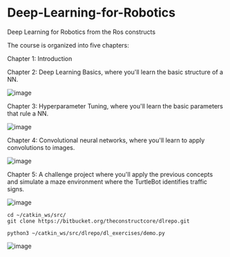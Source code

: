 # Deep-Learning-for-Robotics
Deep Learning for Robotics from the Ros constructs

The course is organized into five chapters:

Chapter 1: Introduction

Chapter 2: Deep Learning Basics, where you'll learn the basic structure of a NN.

![image](https://user-images.githubusercontent.com/20908007/174624156-bcb3b3be-8940-4ff0-86c1-4c0b15b3a740.png)

Chapter 3: Hyperparameter Tuning, where you'll learn the basic parameters that rule a NN.

![image](https://user-images.githubusercontent.com/20908007/174624229-8c74ce93-3939-4bb4-9bac-11c4b4661aa9.png)


Chapter 4: Convolutional neural networks, where you'll learn to apply convolutions to images.

![image](https://user-images.githubusercontent.com/20908007/174624267-087f36d1-67b1-4ffc-94c9-e93520fcd726.png)

Chapter 5: A challenge project where you'll apply the previous concepts and simulate a maze environment where the TurtleBot identifies traffic signs.

![image](https://user-images.githubusercontent.com/20908007/174624357-1a465ef4-cdec-42f9-8bc5-38d41d5eb2e2.png)


```
cd ~/catkin_ws/src/
git clone https://bitbucket.org/theconstructcore/dlrepo.git
```

```
python3 ~/catkin_ws/src/dlrepo/dl_exercises/demo.py
```

![image](https://user-images.githubusercontent.com/20908007/174624708-21f2355b-d4d3-4b0d-917d-b426401ed01a.png)


